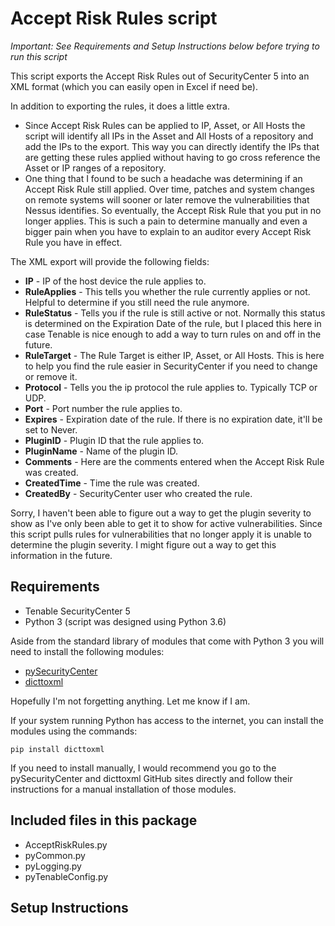 # Accept Risk Rules script
*Important: See Requirements and Setup Instructions below before trying to run this script*

This script exports the Accept Risk Rules out of SecurityCenter 5 into an XML format (which you can easily open in Excel if need be).

In addition to exporting the rules, it does a little extra.

- Since Accept Risk Rules can be applied to IP, Asset, or All Hosts the script will identify all IPs in the Asset and All Hosts of a repository and add the IPs to the export.  This way you can directly identify the IPs that are getting these rules applied without having to go cross reference the Asset or IP ranges of a repository.
- One thing that I found to be such a headache was determining if an Accept Risk Rule still applied.  Over time, patches and system changes on remote systems will sooner or later remove the vulnerabilities that Nessus identifies.  So eventually, the Accept Risk Rule that you put in no longer applies.  This is such a pain to determine manually and even a bigger pain when you have to explain to an auditor every Accept Risk Rule you have in effect.

The XML export will provide the following fields:
- **IP** - IP of the host device the rule applies to.
- **RuleApplies** - This tells you whether the rule currently applies or not.  Helpful to determine if you still need the rule anymore.
- **RuleStatus** - Tells you if the rule is still active or not.  Normally this status is determined on the Expiration Date of the rule, but I placed this here in case Tenable is nice enough to add a way to turn rules on and off in the future.
- **RuleTarget** - The Rule Target is either IP, Asset, or All Hosts.  This is here to help you find the rule easier in SecurityCenter if you need to change or remove it.
- **Protocol** - Tells you the ip protocol the rule applies to.  Typically TCP or UDP.
- **Port** - Port number the rule applies to.
- **Expires** - Expiration date of the rule.  If there is no expiration date, it'll be set to Never.
- **PluginID** - Plugin ID that the rule applies to.
- **PluginName** - Name of the plugin ID.
- **Comments** - Here are the comments entered when the Accept Risk Rule was created.
- **CreatedTime** - Time the rule was created.
- **CreatedBy** - SecurityCenter user who created the rule.

Sorry, I haven't been able to figure out a way to get the plugin severity to show as I've only been able to get it to show for active vulnerabilities.  Since this script pulls rules for vulnerabilities that no longer apply it is unable to determine the plugin severity.  I might figure out a way to get this information in the future.

## Requirements
- Tenable SecurityCenter 5
- Python 3 (script was designed using Python 3.6)

Aside from the standard library of modules that come with Python 3 you will need to install the following modules:
- [pySecurityCenter](https://github.com/SteveMcGrath/pySecurityCenter)
- [dicttoxml](https://github.com/quandyfactory/dicttoxml)

Hopefully I'm not forgetting anything.  Let me know if I am.

If your system running Python has access to the internet, you can install the modules using the commands:
```pip install pysecuritycenter
pip install dicttoxml
```

If you need to install manually, I would recommend you go to the pySecurityCenter and dicttoxml GitHub sites directly and follow their instructions for a manual installation of those modules.

## Included files in this package
- AcceptRiskRules.py
- pyCommon.py
- pyLogging.py
- pyTenableConfig.py

## Setup Instructions
